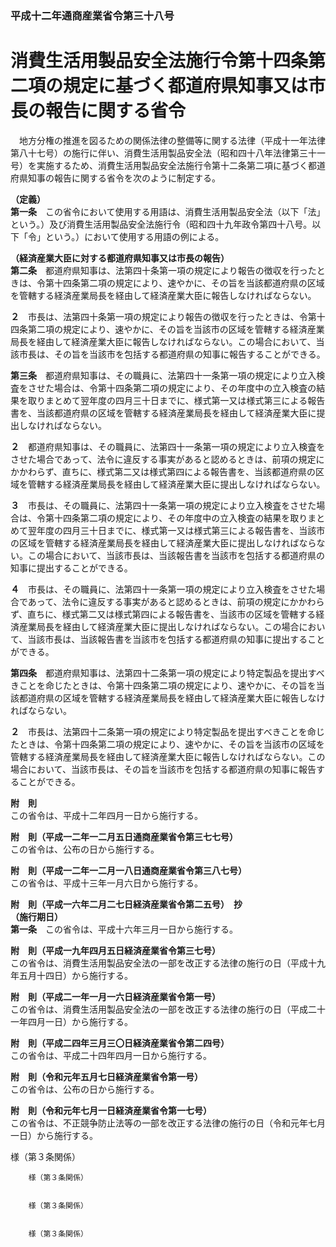 ### 平成十二年通商産業省令第三十八号  
# 消費生活用製品安全法施行令第十四条第二項の規定に基づく都道府県知事又は市長の報告に関する省令  
　地方分権の推進を図るための関係法律の整備等に関する法律（平成十一年法律第八十七号）の施行に伴い、消費生活用製品安全法（昭和四十八年法律第三十一号）を実施するため、消費生活用製品安全法施行令第十二条第二項に基づく都道府県知事の報告に関する省令を次のように制定する。  
  
**（定義）**  
**第一条**　この省令において使用する用語は、消費生活用製品安全法（以下「法」という。）及び消費生活用製品安全法施行令（昭和四十九年政令第四十八号。以下「令」という。）において使用する用語の例による。  
  
**（経済産業大臣に対する都道府県知事又は市長の報告）**  
**第二条**　都道府県知事は、法第四十条第一項の規定により報告の徴収を行ったときは、令第十四条第二項の規定により、速やかに、その旨を当該都道府県の区域を管轄する経済産業局長を経由して経済産業大臣に報告しなければならない。  
  
**２**　市長は、法第四十条第一項の規定により報告の徴収を行ったときは、令第十四条第二項の規定により、速やかに、その旨を当該市の区域を管轄する経済産業局長を経由して経済産業大臣に報告しなければならない。この場合において、当該市長は、その旨を当該市を包括する都道府県の知事に報告することができる。  
  
**第三条**　都道府県知事は、その職員に、法第四十一条第一項の規定により立入検査をさせた場合は、令第十四条第二項の規定により、その年度中の立入検査の結果を取りまとめて翌年度の四月三十日までに、様式第一又は様式第三による報告書を、当該都道府県の区域を管轄する経済産業局長を経由して経済産業大臣に提出しなければならない。  
  
**２**　都道府県知事は、その職員に、法第四十一条第一項の規定により立入検査をさせた場合であって、法令に違反する事実があると認めるときは、前項の規定にかかわらず、直ちに、様式第二又は様式第四による報告書を、当該都道府県の区域を管轄する経済産業局長を経由して経済産業大臣に提出しなければならない。  
  
**３**　市長は、その職員に、法第四十一条第一項の規定により立入検査をさせた場合は、令第十四条第二項の規定により、その年度中の立入検査の結果を取りまとめて翌年度の四月三十日までに、様式第一又は様式第三による報告書を、当該市の区域を管轄する経済産業局長を経由して経済産業大臣に提出しなければならない。この場合において、当該市長は、当該報告書を当該市を包括する都道府県の知事に提出することができる。  
  
**４**　市長は、その職員に、法第四十一条第一項の規定により立入検査をさせた場合であって、法令に違反する事実があると認めるときは、前項の規定にかかわらず、直ちに、様式第二又は様式第四による報告書を、当該市の区域を管轄する経済産業局長を経由して経済産業大臣に提出しなければならない。この場合において、当該市長は、当該報告書を当該市を包括する都道府県の知事に提出することができる。  
  
**第四条**　都道府県知事は、法第四十二条第一項の規定により特定製品を提出すべきことを命じたときは、令第十四条第二項の規定により、速やかに、その旨を当該都道府県の区域を管轄する経済産業局長を経由して経済産業大臣に報告しなければならない。  
  
**２**　市長は、法第四十二条第一項の規定により特定製品を提出すべきことを命じたときは、令第十四条第二項の規定により、速やかに、その旨を当該市の区域を管轄する経済産業局長を経由して経済産業大臣に報告しなければならない。この場合において、当該市長は、その旨を当該市を包括する都道府県の知事に報告することができる。  
  
**附　則**  
この省令は、平成十二年四月一日から施行する。  
  
**附　則（平成一二年一二月五日通商産業省令第三七七号）**  
この省令は、公布の日から施行する。  
  
**附　則（平成一二年一二月一八日通商産業省令第三八七号）**  
この省令は、平成十三年一月六日から施行する。  
  
**附　則（平成一六年二月二七日経済産業省令第二五号）　抄**  
**（施行期日）**  
**第一条**　この省令は、平成十六年三月一日から施行する。  
  
**附　則（平成一九年四月五日経済産業省令第三七号）**  
この省令は、消費生活用製品安全法の一部を改正する法律の施行の日（平成十九年五月十四日）から施行する。  
  
**附　則（平成二一年一月一六日経済産業省令第一号）**  
この省令は、消費生活用製品安全法の一部を改正する法律の施行の日（平成二十一年四月一日）から施行する。  
  
**附　則（平成二四年三月三〇日経済産業省令第二四号）**  
この省令は、平成二十四年四月一日から施行する。  
  
**附　則（令和元年五月七日経済産業省令第一号）**  
この省令は、公布の日から施行する。  
  
**附　則（令和元年七月一日経済産業省令第一七号）**  
この省令は、不正競争防止法等の一部を改正する法律の施行の日（令和元年七月一日）から施行する。  
  
様（第３条関係）  

          
        様（第３条関係）  

          
        様（第３条関係）  

          
        様（第３条関係）  

          
        